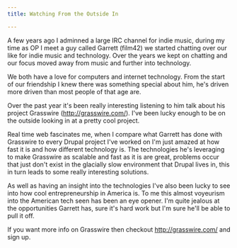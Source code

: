 ```yaml
---
title: Watching From the Outside In

---
```

A few years ago I adminned a large IRC channel for indie music, during my time as OP I meet a guy called Garrett (film42) we started chatting over our like for indie music and technology. Over the years we kept on chatting and our focus moved away from music and further into technology.

We both have a love for computers and internet technology. From the start of our friendship I knew there was something special about him, he's driven more driven than most people of that age are.

Over the past year it's been really interesting listening to him talk about his project Grasswire (http://grasswire.com/). I've been lucky enough to be on the outside looking in at a pretty cool project.

Real time web fascinates me, when I compare what Garrett has done with Grasswire to every Drupal project I've worked on I'm just amazed at how fast it is and how different technology is. The technologies he's leveraging to make Grasswire as scalable and fast as it is are great, problems occur that just don't exist in the glacially slow environment that Drupal lives in, this in turn leads to some really interesting solutions.

As well as having an insight into the technologies I've also been lucky to see into how cool entrepreneurship in America is. To me this almost voyeurism into the American tech seen has been an eye opener. I'm quite jealous at the opportunities Garrett has, sure it's hard work but I'm sure he'll be able to pull it off.

If you want more info on Grasswire then checkout http://grasswire.com/ and sign up.

